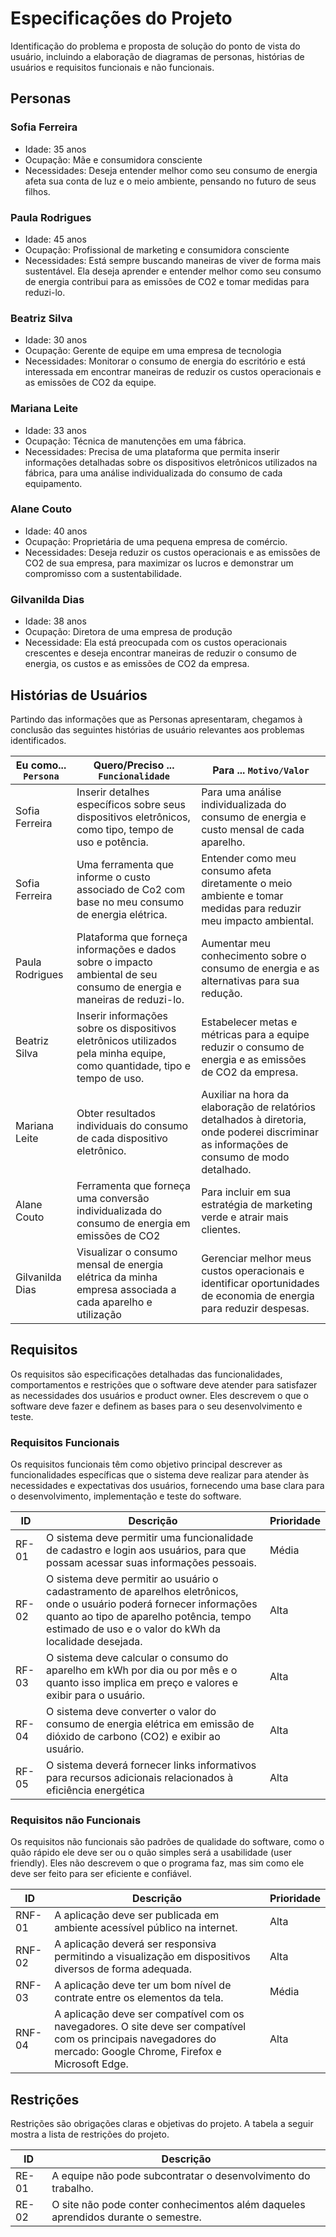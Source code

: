 # Especificações do Projeto

Identificação do problema e proposta de solução do ponto de vista do usuário, incluindo a elaboração de diagramas de personas, histórias de usuários e requisitos funcionais e não funcionais.

## Personas

### Sofia Ferreira

+ Idade: 35 anos
+ Ocupação: Mãe e consumidora consciente
+ Necessidades: Deseja entender melhor como seu consumo de energia afeta sua conta de luz e o meio ambiente, pensando no futuro de seus filhos.

### Paula Rodrigues

+ Idade: 45 anos
+ Ocupação: Profissional de marketing e consumidora consciente
+ Necessidades: Está sempre buscando maneiras de viver de forma mais sustentável. Ela deseja aprender e entender melhor como seu consumo de energia contribui para as emissões de CO2 e tomar medidas para reduzi-lo.

### Beatriz Silva

+ Idade: 30 anos
+ Ocupação: Gerente de equipe em uma empresa de tecnologia
+ Necessidades: Monitorar o consumo de energia do escritório e está interessada em encontrar maneiras de reduzir os custos operacionais e as emissões de CO2 da equipe.

### Mariana Leite

+ Idade: 33 anos
+ Ocupação: Técnica de manutenções em uma fábrica.
+ Necessidades: Precisa de uma plataforma que permita inserir informações detalhadas sobre os dispositivos eletrônicos utilizados na fábrica, para uma análise individualizada do consumo de cada equipamento.

### Alane Couto

+ Idade: 40 anos
+ Ocupação: Proprietária de uma pequena empresa de comércio. 
+ Necessidades: Deseja reduzir os custos operacionais e as emissões de CO2 de sua empresa, para maximizar os lucros e demonstrar um compromisso com a sustentabilidade.

### Gilvanilda Dias

+ Idade: 38 anos
+ Ocupação: Diretora de uma empresa de produção
+ Necessidade: Ela está preocupada com os custos operacionais crescentes e deseja encontrar maneiras de reduzir o consumo de energia, os custos e as emissões de CO2 da empresa.

## Histórias de Usuários

Partindo das informações que as Personas apresentaram, chegamos à conclusão das seguintes histórias de usuário relevantes aos problemas identificados.

|Eu como... `Persona`| Quero/Preciso ... `Funcionalidade` |Para ... `Motivo/Valor`                 |
|--------------------|------------------------------------|----------------------------------------|
|Sofia Ferreira  | Inserir detalhes específicos sobre seus dispositivos eletrônicos, como tipo, tempo de uso e potência.    | Para uma análise individualizada do consumo de energia e custo mensal de cada aparelho.               |
|Sofia Ferreira  | Uma ferramenta que informe o custo associado de Co2 com base no meu consumo de energia elétrica.           | Entender como meu consumo afeta diretamente o meio ambiente e tomar medidas para reduzir meu impacto ambiental.               |
|Paula Rodrigues  | Plataforma que forneça informações e dados sobre o impacto ambiental de seu consumo de energia e maneiras de reduzi-lo.           | Aumentar meu conhecimento sobre o consumo de energia e as alternativas para sua redução.               |
|Beatriz Silva  | Inserir informações sobre os dispositivos eletrônicos utilizados pela minha equipe, como quantidade, tipo e tempo de uso.         | Estabelecer metas e métricas para a equipe reduzir o consumo de energia e as emissões de CO2 da empresa.               |
|Mariana Leite  | Obter resultados individuais do consumo de cada dispositivo eletrônico.     | Auxiliar na hora da elaboração de relatórios detalhados à diretoria, onde poderei discriminar as informações de consumo de modo detalhado.  |
|Alane Couto  | Ferramenta que forneça uma conversão individualizada do consumo de energia em emissões de CO2 | Para incluir em sua estratégia de marketing verde e atrair mais clientes.             |
|Gilvanilda Dias  | Visualizar o consumo mensal de energia elétrica da minha empresa associada a cada aparelho e utilização | Gerenciar melhor meus custos operacionais e identificar oportunidades de economia de energia para reduzir despesas.

## Requisitos

Os requisitos são especificações detalhadas das funcionalidades, comportamentos e restrições que o software deve atender para satisfazer as necessidades dos usuários e product owner. Eles descrevem o que o software deve fazer e definem as bases para o seu desenvolvimento e teste.

### Requisitos Funcionais

Os requisitos funcionais têm como objetivo principal descrever as funcionalidades específicas que o sistema deve realizar para atender às necessidades e expectativas dos usuários, fornecendo uma base clara para o desenvolvimento, implementação e teste do software.

|     ID       |     Descrição                                                                                                                                                                     |     Prioridade    |
|--------------|-----------------------------------------------------------------------------------------------------------------------------------------------------------------------------------|-------------------|
|     RF-01    |     O sistema deve permitir uma funcionalidade de cadastro e login aos usuários, para que possam acessar suas informações pessoais.            |     Média          |
|     RF-02    |     O sistema deve permitir ao usuário o cadastramento de aparelhos eletrônicos, onde o usuário poderá fornecer informações quanto ao tipo de aparelho potência, tempo estimado de uso e o valor do kWh da localidade desejada.                                                                                                     |     Alta          |
|     RF-03    |     O sistema deve calcular o consumo do aparelho em kWh por dia ou por mês e o quanto isso implica em preço e valores e exibir para o usuário.                                                                                              |     Alta          |
|     RF-04    |     O sistema deve converter o valor do consumo de energia elétrica em emissão de dióxido de carbono (CO2) e exibir ao usuário.                                                                                                                        |     Alta          |
|     RF-05    |     O sistema deverá fornecer links informativos para recursos adicionais relacionados à eficiência energética                                                                                                               |     Alta          |

### Requisitos não Funcionais

Os requisitos não funcionais são padrões de qualidade do software, como o quão rápido ele deve ser ou o quão simples será a usabilidade (user friendly). Eles não descrevem o que o programa faz, mas sim como ele deve ser feito para ser eficiente e confiável.

|     ID        |     Descrição                                                                               |     Prioridade    |
|---------------|--------------------------------------------------------------------------------------------------------------------------|-------------------|
|     RNF-01    |     A aplicação deve ser publicada em ambiente acessível público na internet.    |     Alta          |
|     RNF-02    |     A aplicação deverá ser responsiva permitindo a visualização em dispositivos diversos de forma adequada.                                                               |     Alta          |
|     RNF-03    |     A aplicação deve ter um bom nível de contrate entre os elementos da tela.                          |     Média         |
|     RNF-04    |     A aplicação deve ser compatível com os navegadores. O site deve ser compatível com os principais navegadores do mercado: Google Chrome, Firefox e Microsoft Edge.                                                                                 |     Alta       |


## Restrições

Restrições são obrigações claras e objetivas do projeto. A tabela a seguir mostra a lista de restrições do projeto.

|     ID        |     Descrição                                                                                           |
|---------------|---------------------------------------------------------------------------------------------------------|
|     RE-01     |     A equipe   não pode subcontratar o desenvolvimento do trabalho.                                     |
|     RE-02     |     O site não pode   conter conhecimentos além daqueles aprendidos durante o semestre.                 |



